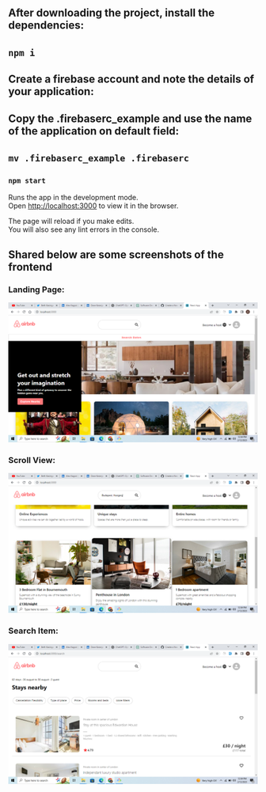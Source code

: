 ## After downloading the project, install the dependencies:
## `npm i`

## Create a firebase account and note the details of your application:

## Copy the .firebaserc_example and use the name of the application on default field:
## `mv .firebaserc_example .firebaserc`

### `npm start`

Runs the app in the development mode.<br />
Open [http://localhost:3000](http://localhost:3000) to view it in the browser.

The page will reload if you make edits.<br />
You will also see any lint errors in the console.

## Shared below are some screenshots of the frontend

### Landing Page:
![Landing](/screenshots/airbnb1.png)

### Scroll View:
![Landing](/screenshots/airbnb3.png)

### Search Item:
![Landing](/screenshots/airbnb2.png)